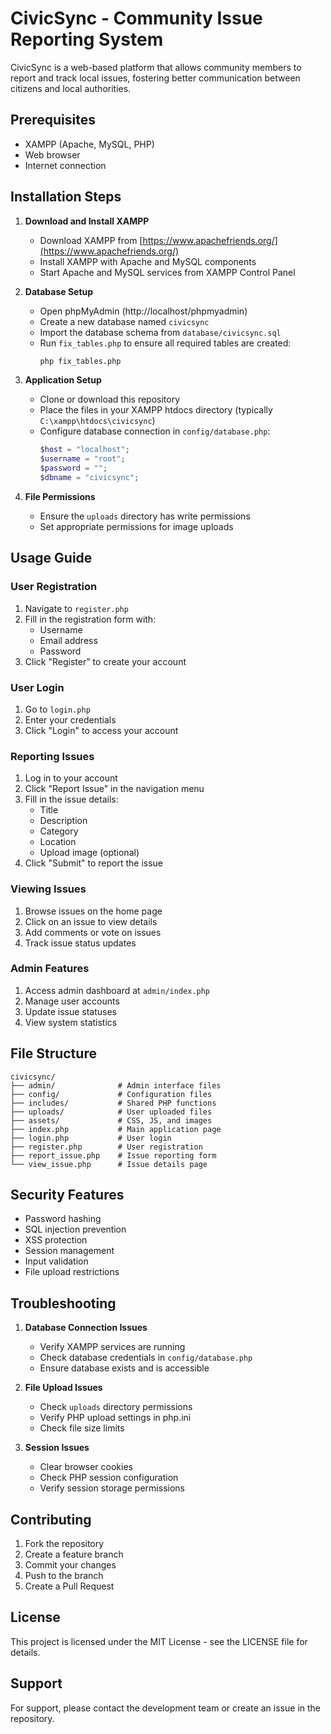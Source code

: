# CivicSync - Community Issue Reporting System

CivicSync is a web-based platform that allows community members to report and track local issues, fostering better communication between citizens and local authorities.

## Prerequisites

- XAMPP (Apache, MySQL, PHP)
- Web browser
- Internet connection

## Installation Steps

1. **Download and Install XAMPP**
   - Download XAMPP from [https://www.apachefriends.org/](https://www.apachefriends.org/)
   - Install XAMPP with Apache and MySQL components
   - Start Apache and MySQL services from XAMPP Control Panel

2. **Database Setup**
   - Open phpMyAdmin (http://localhost/phpmyadmin)
   - Create a new database named `civicsync`
   - Import the database schema from `database/civicsync.sql`
   - Run `fix_tables.php` to ensure all required tables are created:
     ```bash
     php fix_tables.php
     ```

3. **Application Setup**
   - Clone or download this repository
   - Place the files in your XAMPP htdocs directory (typically `C:\xampp\htdocs\civicsync`)
   - Configure database connection in `config/database.php`:
     ```php
     $host = "localhost";
     $username = "root";
     $password = "";
     $dbname = "civicsync";
     ```

4. **File Permissions**
   - Ensure the `uploads` directory has write permissions
   - Set appropriate permissions for image uploads

## Usage Guide

### User Registration
1. Navigate to `register.php`
2. Fill in the registration form with:
   - Username
   - Email address
   - Password
3. Click "Register" to create your account

### User Login
1. Go to `login.php`
2. Enter your credentials
3. Click "Login" to access your account

### Reporting Issues
1. Log in to your account
2. Click "Report Issue" in the navigation menu
3. Fill in the issue details:
   - Title
   - Description
   - Category
   - Location
   - Upload image (optional)
4. Click "Submit" to report the issue

### Viewing Issues
1. Browse issues on the home page
2. Click on an issue to view details
3. Add comments or vote on issues
4. Track issue status updates

### Admin Features
1. Access admin dashboard at `admin/index.php`
2. Manage user accounts
3. Update issue statuses
4. View system statistics

## File Structure

```
civicsync/
├── admin/              # Admin interface files
├── config/             # Configuration files
├── includes/           # Shared PHP functions
├── uploads/            # User uploaded files
├── assets/             # CSS, JS, and images
├── index.php           # Main application page
├── login.php           # User login
├── register.php        # User registration
├── report_issue.php    # Issue reporting form
└── view_issue.php      # Issue details page
```

## Security Features

- Password hashing
- SQL injection prevention
- XSS protection
- Session management
- Input validation
- File upload restrictions

## Troubleshooting

1. **Database Connection Issues**
   - Verify XAMPP services are running
   - Check database credentials in `config/database.php`
   - Ensure database exists and is accessible

2. **File Upload Issues**
   - Check `uploads` directory permissions
   - Verify PHP upload settings in php.ini
   - Check file size limits

3. **Session Issues**
   - Clear browser cookies
   - Check PHP session configuration
   - Verify session storage permissions

## Contributing

1. Fork the repository
2. Create a feature branch
3. Commit your changes
4. Push to the branch
5. Create a Pull Request

## License

This project is licensed under the MIT License - see the LICENSE file for details.

## Support

For support, please contact the development team or create an issue in the repository. 
